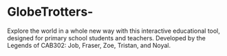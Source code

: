 # GlobeTrotters-
Explore the world in a whole new way with this interactive educational tool, designed for primary school students and teachers. Developed by the Legends of CAB302: Job, Fraser, Zoe, Tristan, and Noyal.

